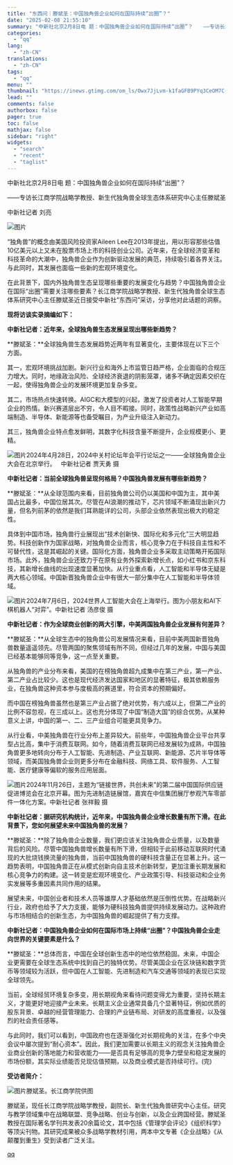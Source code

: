 ```yaml
---
title: "东西问｜滕斌圣：中国独角兽企业如何在国际持续“出圈”？"
date: "2025-02-08 21:55:10"
summary: "中新社北京2月8日电 题：中国独角兽企业如何在国际持续“出圈”？　　——专访长江商学院战略学教授..."
categories:
  - "qq"
lang:
  - "zh-CN"
translations:
  - "zh-CN"
tags:
  - "qq"
menu: ""
thumbnail: "https://inews.gtimg.com/om_ls/Owx7JjLvm-k1faGFB9PYq3CeOM7C-QFQJ7fDa2rD_pc-4AA_640360/0"
lead: ""
comments: false
authorbox: false
pager: true
toc: false
mathjax: false
sidebar: "right"
widgets:
  - "search"
  - "recent"
  - "taglist"
---
```


中新社北京2月8日电 题：中国独角兽企业如何在国际持续“出圈”？

——专访长江商学院战略学教授、新生代独角兽全球生态体系研究中心主任滕斌圣

中新社记者 刘亮

![图片](https://inews.gtimg.com/om_bt/OKDIs2VL--vYZiO_cHCKHbj7e6Tjknku042r9q_KwjL4cAA/641)

“独角兽”的概念由美国风险投资家Aileen Lee在2013年提出，用以形容那些估值10亿美元以上又未在股票市场上市的科技创业公司。近年来，在全球经济变革和科技革命的大潮中，独角兽企业作为创新驱动发展的典范，持续吸引着各界关注。与此同时，其发展也面临一些新的宏观环境变化。

在此背景下，国内外独角兽生态呈现哪些重要的发展变化与趋势？中国独角兽企业在国际“出圈”需要关注哪些要素？长江商学院战略学教授、新生代独角兽全球生态体系研究中心主任滕斌圣近日接受中新社“东西问”采访，分享他对此话题的洞察。

**现将访谈实录摘编如下：**

**中新社记者：近年来，全球独角兽生态发展呈现出哪些新趋势？**

**滕斌圣：**全球独角兽生态发展趋势近两年有显著变化，主要体现在以下三个方面。

其一，宏观环境挑战加剧。新兴行业和海外上市监管日趋严格，企业面临的合规压力增大。同时，地缘政治风险、全球经济衰退的阴影笼罩，诸多不确定因素交织在一起，使得独角兽企业的发展环境更加复杂多变。

其二，市场热点快速转换。AIGC和大模型的兴起，激发了投资者对人工智能早期企业的热情。新兴赛道层出不穷，令人目不暇接。同时，政策性战略新兴产业如高端制造、半导体、新能源等也备受瞩目，为产业升级注入新动力。

其三，独角兽企业特点愈发鲜明，其数字化科技含量不断提升，企业规模更小、更精。

![图片](https://inews.gtimg.com/om_bt/OtSGpWwGeaOOdkluF-cSDWT6ac7fBSekSiz_GuK5LtFV8AA/641)2024年4月28日，2024中关村论坛年会平行论坛之一——全球独角兽企业大会在北京举行。   中新社记者 贾天勇 摄

**中新社记者：当前全球独角兽呈现何格局？中国独角兽发展有哪些新趋势？**

**滕斌圣：**从全球范围内来看，目前独角兽公司仍以美国和中国为主，其中美国占比最多，中国位居其次。尽管在AI浪潮的推动下，芯片领域不断涌现出新兴力量，但名列前茅的依然是我们耳熟能详的公司，头部企业依然表现出极大的稳定性。

具体到中国市场，独角兽行业展现出“技术创新快、国际化和多元化”三大明显趋势。科技创新作为国家战略，对独角兽企业而言，核心竞争力在于科技自主性和不可替代性，这是其崛起的关键。国际化方面，独角兽企业多采取主动策略开拓国际市场。此外，独角兽企业还致力于在原有业务外探索新增长点，如小红书和京东科技，其新增长曲线的出现速度显著加快。从行业重点看，人工智能和半导体无疑是两大核心领域。中国新晋独角兽企业中有很大一部分集中在人工智能和半导体领域。

![图片](https://inews.gtimg.com/om_bt/O6ixAs6hCMc87bXHpDxNSCmVKIhOpdA59vt6qFBJz-N7EAA/641)2024年7月6日，2024世界人工智能大会在上海举行。图为小朋友和AI下棋机器人“对弈”。中新社记者 汤彦俊 摄

**中新社记者：作为全球商业创新的两大引擎，中美两国独角兽企业发展有何差异？**

**滕斌圣：**从全球生态中的独角兽公司发展情况来看，目前中美两国新晋独角兽数量遥遥领先。尽管两国的聚焦领域有所不同，但经过几年的发展，中国与美国已经基本能够同等竞争，这一点至关重要。

从独角兽的产业分布来看，美国的在榜独角兽超九成集中在第三产业，第一产业、第二产业占比较少。这也是现代经济发达国家和地区的显著特征，极其依赖服务业，在独角兽这种资本参与度极高的赛道里，符合资本的预期偏好。

而中国在榜独角兽虽然也是第三产业占据了绝对优势，有六成以上，但第二产业的比例不容忽视，在三成以上。这也充分体现了中国“制造大国”的综合优势。从某种意义上讲，中国的第一、二、三产业组合可能更具竞争力。

从行业看，中美独角兽在行业分布上差异较大。前些年，中国独角兽企业平台共享型占比高，集中于消费互联网。如今，随着消费互联网已经发展较为成熟，中国独角兽更多地转向分布于人工智能、先进制造、产业互联网、新能源、芯片半导体等领域，而美国独角兽企业则更多分布在金融科技、网络工具、软件服务、人工智能、医疗健康等偏软的服务应用层面。

![图片](https://inews.gtimg.com/om_bt/Ojmuo_0kioT7dxOYCrKu-ZtIUPTfcQyKRb-Xyh86YVSNAAA/641)2024年11月26日，主题为“链接世界，共创未来”的第二届中国国际供应链促进博览会在北京开幕。图为先进制造链展馆，嘉宾在中信集团展厅参观汽车零部件一体化方案。中新社记者 张祥毅 摄

**中新社记者：据研究机构统计，近年来，中国独角兽企业增长数量有所下滑。在此背景下，您如何展望未来中国独角兽的发展？**

**滕斌圣：**除了独角兽企业数量，我们更应该关注独角兽企业质量，以及数量背后的风险。尽管中国独角兽增长数量有所下滑，但相较于此前移动互联网时代涌现的大批烧钱换流量的独角兽，当前中国独角兽的硬科技含量正在显著上升。这一趋势表明，中国独角兽正在从模式创新向自主技术创新转型，更加注重长期发展和核心竞争力的构建。这一转变是宏观环境变化、产业政策引导、科技驱动和企业务实发展等多重因素共同作用的结果。

展望未来，中国创业者和技术人员等雄厚人才基础依然是压倒性优势。在战略新兴行业，政府也给予了大力支援，能够为硬科技独角兽提供持续发展动力。这种政府与市场相结合的创新生态，为中国独角兽的崛起提供了有力支撑。

**中新社记者：中国独角兽企业如何在国际市场上持续“出圈”？中国独角兽企业走向世界的关键要素是什么？**

**滕斌圣：**总体而言，中国在全球创新生态中的地位依然稳固。未来，中国企业更需要在全球生态系统中找到自己的独特优势。尽管美国企业在区块链和数字货币等领域较为活跃，但中国在人工智能、先进制造和汽车交通等领域的表现已实现全球领先。

当前，全球经贸环境复杂多变，用长期视角来看待问题变得尤为重要，坚持长期主义，才能更好地迎接产业未来。长期主义企业通常具备几个显著特征，例如优质的股东背景、卓越的经营管理能力、合理的产业链布局、对研发的高度重视，以及强烈的社会责任感等。

与此同时，我们可以看到，中国政府也在逐渐强化对长期视角的关注，在多个中央会议中屡次提到“耐心资本”。因此，我们更加需要以长期主义的观念关注独角兽企业商业创新的落地能力和营收能力——是否具有足够高的竞争力壁垒和稳定发展的市场份额，其实际业绩能否兑现估值预期，以及商业模式是否持续可行。(完)

**受访者简介：** 

![图片](https://inews.gtimg.com/om_bt/O0znK72WNPu9VBUPa_jjEJQP9IPk1xdtZBvcRAdXj-QeQAA/641)滕斌圣。长江商学院供图

滕斌圣，现任长江商学院战略学教授，副院长、新生代独角兽研究中心主任。研究与教学领域集中在战略联盟、竞争战略、创业与创新，以及企业跨国经营。滕斌圣教授在国际著名学刊共发表20余篇论文，其中包括《管理学会评论》《组织科学》 等顶尖刊物。其研究成果被众多战略学教材引用，两本中文专著《企业战略》《从颠覆到重生》受到读者广泛关注。

[qq](https://new.qq.com/rain/a/20250208A08MDT00)
